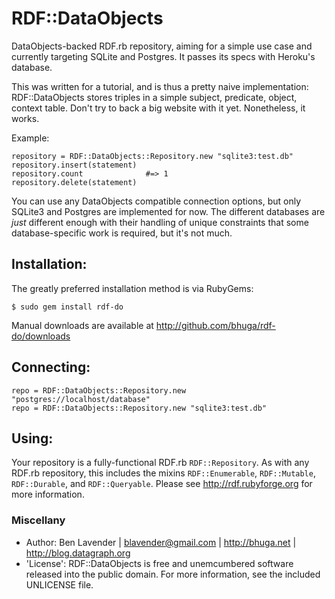# RDF::DataObjects

DataObjects-backed RDF.rb repository, aiming for a simple use case and
currently targeting SQLite and Postgres.  It passes its specs with Heroku's
database.

This was written for a tutorial, and is thus a pretty naive implementation:
RDF::DataObjects stores triples in a simple subject, predicate, object, context
table.  Don't try to back a big website with it yet.  Nonetheless, it works.

Example:

    repository = RDF::DataObjects::Repository.new "sqlite3:test.db"
    repository.insert(statement)
    repository.count              #=> 1
    repository.delete(statement)

You can use any DataObjects compatible connection options, but only SQLite3 and
Postgres are implemented for now.  The different databases are *just* different
enough with their handling of unique constraints that some database-specific
work is required, but it's not much.

## Installation:

The greatly preferred installation method is via RubyGems:

    $ sudo gem install rdf-do

Manual downloads are available at <http://github.com/bhuga/rdf-do/downloads>

## Connecting:
  
    repo = RDF::DataObjects::Repository.new "postgres://localhost/database"
    repo = RDF::DataObjects::Repository.new "sqlite3:test.db"


## Using:

Your repository is a fully-functional RDF.rb `RDF::Repository`.  As with any
RDF.rb repository, this includes the mixins `RDF::Enumerable`, `RDF::Mutable`,
`RDF::Durable`, and `RDF::Queryable`.  Please see <http://rdf.rubyforge.org> for
more information.

### Miscellany

 * Author: Ben Lavender | <blavender@gmail.com> | <http://bhuga.net> | <http://blog.datagraph.org>
 * 'License':  RDF::DataObjects is free and unemcumbered software released into the public domain.  For more information, see the included UNLICENSE file.


